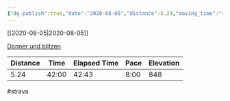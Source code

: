 ```yaml
---
{"dg-publish":true,"date":"2020-08-05","distance":5.24,"moving_time":"42:00","elapsed_time":"42:43","pace":"8:00","total_elevation_gain":848,"url":"https://www.strava.com/activities/3873578630","permalink":"/01-personal/strava/2020-08-05-donner-und-blitzen/","dgPassFrontmatter":true}
---
```



[[2020-08-05\|2020-08-05]]

[Donner und blitzen](https://www.strava.com/activities/3873578630)

| Distance | Time  | Elapsed Time | Pace | Elevation |
| -------- | ----- | ------------ | ---- | --------- |
| 5.24     | 42:00 | 42:43        | 8:00 | 848       |




#strava
